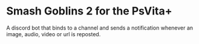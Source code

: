 # Smash Goblins 2 for the PsVita+
A discord bot that binds to a channel and sends a notification whenever an image, audio, video or url is reposted.
